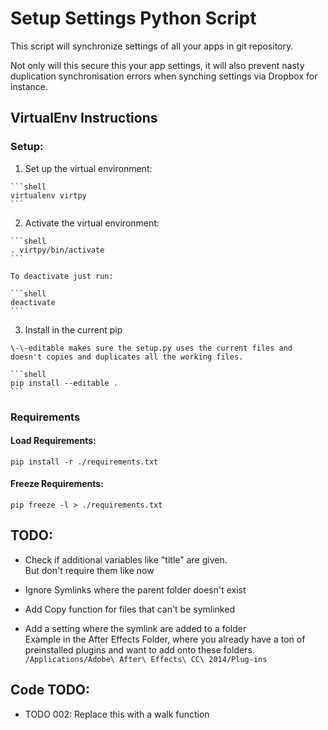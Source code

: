 Setup Settings Python Script
============================

This script will synchronize settings of all your apps in git repository.

Not only will this secure this your app settings, it will also prevent nasty duplication synchronisation errors when synching settings via Dropbox for instance.

## VirtualEnv Instructions

### Setup:

  1. Set up the virtual environment:    

    ```shell
    virtualenv virtpy
    ```

  2. Activate the virtual environment:

    ```shell
    . virtpy/bin/activate
    ```
    
    To deactivate just run:    

    ```shell
    deactivate
    ```

  3. Install in the current pip    

    \-\-editable makes sure the setup.py uses the current files and doesn't copies and duplicates all the working files.

    ```shell
    pip install --editable .
    ```


### Requirements

#### Load Requirements:
  
  ```shell
  pip install -r ./requirements.txt
  ```
  
#### Freeze Requirements:

  ```shell
  pip freeze -l > ./requirements.txt 
  ```

## TODO:

  + Check if additional variables like "title" are given.     
    But don't require them like now

  + Ignore Symlinks where the parent folder doesn't exist

  + Add Copy function for files that can't be symlinked

  + Add a setting where the symlink are added to a folder    
    Example in the After Effects Folder, where you already have a ton of preinstalled plugins and want to add onto these folders.
    `/Applications/Adobe\ After\ Effects\ CC\ 2014/Plug-ins`

## Code TODO:

  + TODO 002: Replace this with a walk function